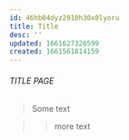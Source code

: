 ```yaml
---
id: 46hb04dyz2910h30x0lyoru
title: Title
desc: ''
updated: 1661627326599
created: 1661561814159
---
```

###### TITLE PAGE

> Some text

>> more text

##